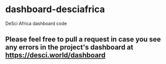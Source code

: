 # dashboard-desciafrica
DeSci Africa dashboard code

## Please feel free to pull a request in case you see any errors in the project's dashboard at https://desci.world/dashboard
